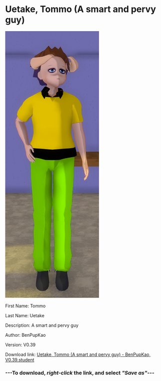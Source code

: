 # Uetake, Tommo (A smart and pervy guy)

<img src = "https://raw.githubusercontent.com/Arbiter1223/Daigaku-Gurashi-Custom-Students/master/Students/Files/Uetake%2C%20Tommo%20(A%20smart%20and%20pervy%20guy).png">

First Name: Tommo

Last Name: Uetake

Description: A smart and pervy guy

Author: BenPupKao

Version: V0.39

Download link: <a href="https://raw.githubusercontent.com/Arbiter1223/Daigaku-Gurashi-Custom-Students/master/Students/Files/Uetake%2C%20Tommo%20(A%20smart%20and%20pervy%20guy)%20-%20BenPupKao%2C%20V0.39.student">Uetake, Tommo (A smart and pervy guy) - BenPupKao, V0.39.student</a>

### ---**To download, _right-click_ the link, and select _"Save as"_**---
